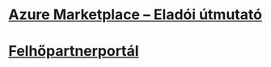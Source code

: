 # [Azure Marketplace – Eladói útmutató](./seller-guide/cloud-partner-portal-seller-guide.md)
# [Felhőpartnerportál](./cloud-partner-portal/cloud-partner-portal-what-is-the-cloud-partner-portal.md)